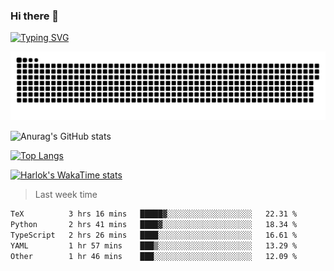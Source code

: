 ### Hi there 👋

<!--
**wray-le/wray-lee* is a ✨ _special_ ✨ repository because its `README.md` (this file) appears on your GitHub profile.

Here are some ideas to get you started:

- 🔭 I’m currently working on ...
- 🌱 I’m currently learning ...
- 👯 I’m looking to collaborate on ...
- 🤔 I’m looking for help with ...
- 💬 Ask me about ...
- 📫 How to reach me: ...
- 😄 Pronouns: ...
- ⚡ Fun fact: ...
-->
[![Typing SVG](https://readme-typing-svg.herokuapp.com?color=91BEF0&vCenter=true&lines=This+is+Wray's+profile;A+noob+developer)](https://git.io/typing-svg)

<p align="center"><a href=#><img src="image/contributions.svg"></a></p>  

![Anurag's GitHub stats](https://github-readme-stats.vercel.app/api?username=wray-lee&show_icons=true&theme=tokyonight)


[![Top Langs](https://github-readme-stats.vercel.app/api/top-langs/?username=wray-lee&exclude_repo=wray-lee.github.io,wray-lee&layout=donut)](https://github.com/anuraghazra/github-readme-stats)


[![Harlok's WakaTime stats](https://github-readme-stats.vercel.app/api/wakatime?username=wray)](https://github.com/anuraghazra/github-readme-stats)

> Last week time

<!--START_SECTION:waka-->

```txt
TeX          3 hrs 16 mins   █████▓░░░░░░░░░░░░░░░░░░░   22.31 %
Python       2 hrs 41 mins   ████▓░░░░░░░░░░░░░░░░░░░░   18.34 %
TypeScript   2 hrs 26 mins   ████░░░░░░░░░░░░░░░░░░░░░   16.61 %
YAML         1 hr 57 mins    ███▒░░░░░░░░░░░░░░░░░░░░░   13.29 %
Other        1 hr 46 mins    ███░░░░░░░░░░░░░░░░░░░░░░   12.09 %
```

<!--END_SECTION:waka-->
